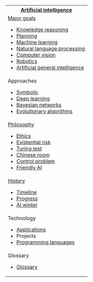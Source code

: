 <table class="vertical-navbox nowraplinks hlist">
<tbody>
<tr>
<th><a title="Outline of artificial intelligence" href="https://en.wikipedia.org/wiki/Outline_of_artificial_intelligence">Artificial intelligence</a></th>
</tr>
<tr>
<td>
<div id="NavFrame1" class="NavFrame collapsed">
<div class="NavHead"><a title="Artificial intelligence" href="https://en.wikipedia.org/wiki/Artificial_intelligence#Goals">Major goals</a></div>
<div class="NavContent">
<ul>
<li><a title="Knowledge representation and reasoning" href="https://en.wikipedia.org/wiki/Knowledge_representation_and_reasoning">Knowledge reasoning</a></li>
<li><a title="Automated planning and scheduling" href="https://en.wikipedia.org/wiki/Automated_planning_and_scheduling">Planning</a></li>
<li><a title="Machine learning" href="https://en.wikipedia.org/wiki/Machine_learning">Machine learning</a></li>
<li><a title="Natural language processing" href="https://en.wikipedia.org/wiki/Natural_language_processing">Natural language processing</a></li>
<li><a title="Computer vision" href="https://en.wikipedia.org/wiki/Computer_vision">Computer vision</a></li>
<li><a title="Robotics" href="https://en.wikipedia.org/wiki/Robotics">Robotics</a></li>
<li><a title="Artificial general intelligence" href="https://en.wikipedia.org/wiki/Artificial_general_intelligence">Artificial general intelligence</a></li>
</ul>
</div>
</div>
</td>
</tr>
<tr>
<td>
<div id="NavFrame2" class="NavFrame collapsed">
<div class="NavHead">Approaches</div>
<div class="NavContent">
<ul>
<li><a title="Symbolic artificial intelligence" href="https://en.wikipedia.org/wiki/Symbolic_artificial_intelligence">Symbolic</a></li>
<li><a title="Deep learning" href="https://en.wikipedia.org/wiki/Deep_learning">Deep learning</a></li>
<li><a title="Bayesian network" href="https://en.wikipedia.org/wiki/Bayesian_network">Bayesian networks</a></li>
<li><a title="Evolutionary algorithm" href="https://en.wikipedia.org/wiki/Evolutionary_algorithm">Evolutionary algorithms</a></li>
</ul>
</div>
</div>
</td>
</tr>
<tr>
<td>
<div id="NavFrame3" class="NavFrame collapsed">
<div class="NavHead"><a title="Philosophy of artificial intelligence" href="https://en.wikipedia.org/wiki/Philosophy_of_artificial_intelligence">Philosophy</a></div>
<div class="NavContent">
<ul>
<li><a title="Ethics of artificial intelligence" href="https://en.wikipedia.org/wiki/Ethics_of_artificial_intelligence">Ethics</a></li>
<li><a title="Existential risk from artificial general intelligence" href="https://en.wikipedia.org/wiki/Existential_risk_from_artificial_general_intelligence">Existential risk</a></li>
<li><a title="Turing test" href="https://en.wikipedia.org/wiki/Turing_test">Turing test</a></li>
<li><a title="Chinese room" href="https://en.wikipedia.org/wiki/Chinese_room">Chinese room</a></li>
<li><a title="AI control problem" href="https://en.wikipedia.org/wiki/AI_control_problem">Control problem</a></li>
<li><a title="Friendly artificial intelligence" href="https://en.wikipedia.org/wiki/Friendly_artificial_intelligence">Friendly AI</a></li>
</ul>
</div>
</div>
</td>
</tr>
<tr>
<td>
<div id="NavFrame4" class="NavFrame collapsed">
<div class="NavHead"><a title="History of artificial intelligence" href="https://en.wikipedia.org/wiki/History_of_artificial_intelligence">History</a></div>
<div class="NavContent">
<ul>
<li><a title="Timeline of artificial intelligence" href="https://en.wikipedia.org/wiki/Timeline_of_artificial_intelligence">Timeline</a></li>
<li><a title="Progress in artificial intelligence" href="https://en.wikipedia.org/wiki/Progress_in_artificial_intelligence">Progress</a></li>
<li><a title="AI winter" href="https://en.wikipedia.org/wiki/AI_winter">AI winter</a></li>
</ul>
</div>
</div>
</td>
</tr>
<tr>
<td>
<div id="NavFrame5" class="NavFrame collapsed">
<div class="NavHead">Technology</div>
<div class="NavContent">
<ul>
<li><a title="Applications of artificial intelligence" href="https://en.wikipedia.org/wiki/Applications_of_artificial_intelligence">Applications</a></li>
<li><a class="mw-selflink selflink">Projects</a></li>
<li><a title="List of programming languages for artificial intelligence" href="https://en.wikipedia.org/wiki/List_of_programming_languages_for_artificial_intelligence">Programming languages</a></li>
</ul>
</div>
</div>
</td>
</tr>
<tr>
<td>
<div id="NavFrame6" class="NavFrame collapsed">
<div class="NavHead">Glossary</div>
<div class="NavContent">
<ul>
<li><a title="Glossary of artificial intelligence" href="https://en.wikipedia.org/wiki/Glossary_of_artificial_intelligence">Glossary</a></li>
</ul>
</div>
</div>
</td>
</tr>
</tbody>
</table>
